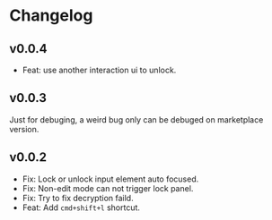 # Changelog

## v0.0.4

* Feat: use another interaction ui to unlock.
## v0.0.3
Just for debuging, a weird bug only can be debuged on marketplace version.

## v0.0.2

* Fix: Lock or unlock input element auto focused.
* Fix: Non-edit mode can not trigger lock panel.
* Fix: Try to fix decryption faild.
* Feat: Add `cmd+shift+l` shortcut.
